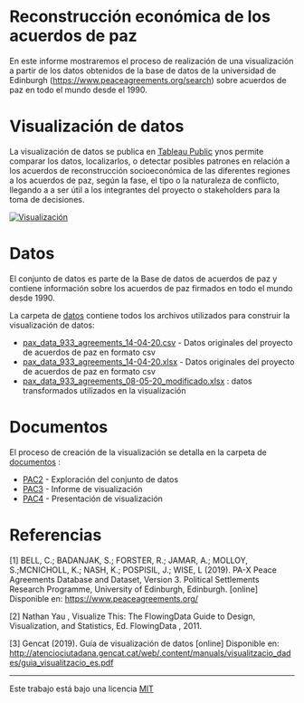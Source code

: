 # Reconstrucción económica de los acuerdos de paz

En este informe mostraremos el proceso de realización de una visualización a partir de los datos obtenidos de la base de datos de la universidad de Edinburgh (https://www.peaceagreements.org/search) sobre acuerdos de paz en todo el mundo desde el 1990.

# Visualización de datos

La visualización de datos se publica en [Tableau Public](https://public.tableau.com/shared/YKCHNS7Y4?:display_count=y&:origin=viz_share_link) ynos permite comparar los datos, localizarlos, o detectar posibles patrones en relación a los acuerdos de reconstrucción socioeconómica de las diferentes regiones a los acuerdos de paz, según la fase, el tipo o la naturaleza de conflicto, llegando a a ser útil a los integrantes del proyecto o stakeholders para la toma de decisiones.

[![Visualización](./imagenes/Visualización.png)](https://public.tableau.com/shared/YKCHNS7Y4?:display_count=y&:origin=viz_share_link)

# Datos

El conjunto de datos es parte de la Base de datos de acuerdos de paz y contiene información sobre los acuerdos de paz firmados en todo el mundo desde 1990.

La carpeta de [datos](./datos) contiene todos los archivos utilizados para construir la visualización de datos:

* [pax_data_933_agreements_14-04-20.csv](./datos/pax_data_933_agreements_14-04-20.csv) - Datos originales del proyecto de acuerdos de paz en formato csv
* [pax_data_933_agreements_14-04-20.xlsx](./datos/pax_data_933_agreements_14-04-20.xlsx) - Datos originales del proyecto de acuerdos de paz en formato csv
* [pax_data_933_agreements_08-05-20_modificado.xlsx](./datos/pax_data_933_agreements_08-05-20_modificado.xlsx) : datos transformados utilizados en la visualización

# Documentos

El proceso de creación de la visualización se detalla en la carpeta de [documentos](./documentos) :

* [PAC2](./documentos/PEC2-luilop.pdf) - Exploración del conjunto de datos
* [PAC3](./documentos/PEC3-luilop.pdf) - Informe de visualización
* [PAC4](./documentos/PEC3-luilop.pdf) - Presentación de visualización

# Referencias

[1] BELL, C.; BADANJAK, S.; FORSTER, R.; JAMAR, A.; MOLLOY, S.;MCNICHOLL, K.; NASH, K.; POSPISIL, J.; WISE, L (2019). PA-X Peace Agreements Database and Dataset, Version 3. Political Settlements Research Programme, University of Edinburgh, Edinburgh. [online] Disponible en: https://www.peaceagreements.org/

[2] Nathan Yau , Visualize This: The FlowingData Guide to Design, Visualization, and Statistics, Ed. FlowingData , 2011.

[3] Gencat (2019). Guía de visualización de datos [online] Disponible en: http://atenciociutadana.gencat.cat/web/.content/manuals/visualitzacio_dades/guia_visualitzacio_es.pdf

----

Este trabajo está bajo una licencia [MIT](./LICENSE)
